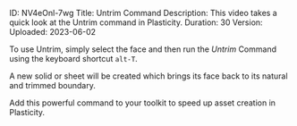 ID: NV4eOnl-7wg
Title: Untrim Command
Description: This video takes a quick look at the Untrim command in Plasticity.
Duration: 30
Version: 
Uploaded: 2023-06-02

To use Untrim, simply select the face and then run the
*Untrim* Command using the keyboard shortcut `alt-T`.

A new solid or sheet will be created which brings its face back to its natural and trimmed boundary.

Add this powerful command to your toolkit to speed up asset creation in Plasticity.
